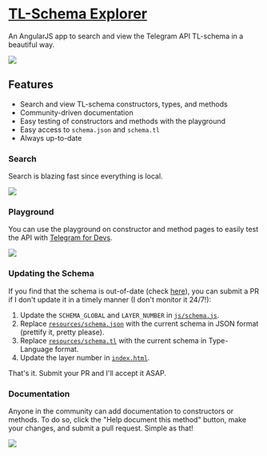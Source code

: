 # [TL-Schema Explorer](https://schema.horner.tj)

An AngularJS app to search and view the Telegram API TL-schema in a beautiful way.

![](https://i.imgur.com/akrelfR.png)

## Features

- Search and view TL-schema constructors, types, and methods
- Community-driven documentation
- Easy testing of constructors and methods with the playground
- Easy access to `schema.json` and `schema.tl`
- Always up-to-date

### Search

Search is blazing fast since everything is local.

![](https://user-images.githubusercontent.com/2646487/52002101-eef02580-2475-11e9-8277-b80f118f87dd.png)

### Playground

You can use the playground on constructor and method pages to easily test the API with [Telegram for Devs](https://tjhorner.com/webogram).

![](https://user-images.githubusercontent.com/2646487/52001701-ea773d00-2474-11e9-8806-397278cb4387.png)

### Updating the Schema

If you find that the schema is out-of-date (check [here](https://github.com/zhukov/webogram/blob/master/app/js/lib/config.js)), you can submit a PR if I don't update it in a timely manner (I don't monitor it 24/7!):

1. Update the `SCHEMA_GLOBAL` and `LAYER_NUMBER` in [`js/schema.js`](https://github.com/tjhorner/schema.tl/blob/master/js/schema.js).
2. Replace [`resources/schema.json`](https://github.com/tjhorner/schema.tl/blob/master/resources/schema.json) with the current schema in JSON format (prettify it, pretty please).
3. Replace [`resources/schema.tl`](https://github.com/tjhorner/schema.tl/blob/master/resources/schema.tl) with the current schema in Type-Language format.
4. Update the layer number in [`index.html`](https://github.com/tjhorner/schema.tl/blob/master/index.html).

That's it. Submit your PR and I'll accept it ASAP.

### Documentation

Anyone in the community can add documentation to constructors or methods. To do so, click the "Help document this method" button, make your changes, and submit a pull request. Simple as that!

![](https://i.imgur.com/9vcRYxy.png)